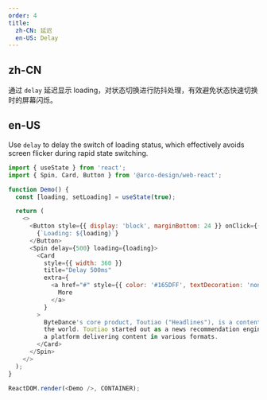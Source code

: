 ```yaml
---
order: 4
title:
  zh-CN: 延迟
  en-US: Delay
---
```


## zh-CN

通过 `delay` 延迟显示 loading，对状态切换进行防抖处理，有效避免状态快速切换时的屏幕闪烁。

## en-US

Use `delay` to delay the switch of loading status, which effectively avoids screen flicker during rapid state switching.

```js
import { useState } from 'react';
import { Spin, Card, Button } from '@arco-design/web-react';

function Demo() {
  const [loading, setLoading] = useState(true);

  return (
    <>
      <Button style={{ display: 'block', marginBottom: 24 }} onClick={() => setLoading(!loading)}>
        {`Loading: ${loading}`}
      </Button>
      <Spin delay={500} loading={loading}>
        <Card
          style={{ width: 360 }}
          title="Delay 500ms"
          extra={
            <a href="#" style={{ color: '#165DFF', textDecoration: 'none' }}>
              More
            </a>
          }
        >
          ByteDance's core product, Toutiao ("Headlines"), is a content platform in China and around
          the world. Toutiao started out as a news recommendation engine and gradually evolved into
          a platform delivering content in various formats.
        </Card>
      </Spin>
    </>
  );
}

ReactDOM.render(<Demo />, CONTAINER);
```
